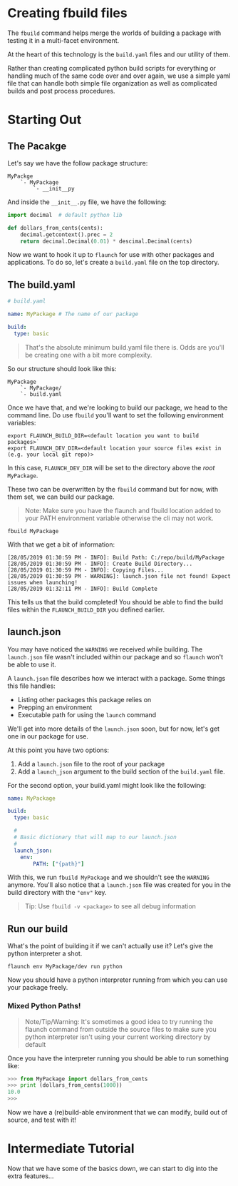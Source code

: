 Creating fbuild files
=====================

The `fbuild` command helps merge the worlds of building a package with testing it in a multi-facet environment.

At the heart of this technology is the `build.yaml` files and our utility of them.

Rather than creating complicated python build scripts for everything or handling much of the same code over and over again, we use a simple yaml file that can handle both simple file organization as well as complicated builds and post process procedures.

# Starting Out

## The Pacakge
Let's say we have the follow package structure:

```
MyPackge
    `- MyPackage
        `- __init__py
```

And inside the `__init__.py` file, we have the following:

```py
import decimal  # default python lib

def dollars_from_cents(cents):
    decimal.getcontext().prec = 2
    return decimal.Decimal(0.01) * descimal.Decimal(cents)
```

Now we want to hook it up to `flaunch` for use with other packages and applications. To do so, let's create a `build.yaml` file on the top directory.

## The build.yaml

```yaml
# build.yaml

name: MyPackage # The name of our package

build:
  type: basic
```

> That's the absolute minimum build.yaml file there is. Odds are you'll be creating one with a bit more complexity.

So our structure should look like this:

```
MyPackage
    `- MyPackage/
    `- build.yaml
```

Once we have that, and we're looking to build our package, we head to the command line. Do use `fbuild` you'll want to set the following environment variables:

```
export FLAUNCH_BUILD_DIR=<default location you want to build packages>`
export FLAUNCH_DEV_DIR=<default location your source files exist in (e.g. your local git repo)>
```

In this case, `FLAUNCH_DEV_DIR` will be set to the directory above the _root_ `MyPackage`.

These two can be overwritten by the `fbuild` command but for now, with them set, we can build our package.

> Note: Make sure you have the flaunch and fbuild location added to your PATH environment variable otherwise the cli may not work.

```
fbuild MyPackage
```

With that we get a bit of information:

```
[28/05/2019 01:30:59 PM - INFO]: Build Path: C:/repo/build/MyPackage
[28/05/2019 01:30:59 PM - INFO]: Create Build Directory...
[28/05/2019 01:30:59 PM - INFO]: Copying Files...
[28/05/2019 01:30:59 PM - WARNING]: launch.json file not found! Expect issues when launching!
[28/05/2019 01:32:11 PM - INFO]: Build Complete
```

This tells us that the build completed! You should be able to find the build files within the `FLAUNCH_BUILD_DIR` you defined earlier.

## launch.json

You may have noticed the `WARNING` we received while building. The `launch.json` file wasn't included within our package and so `flaunch` won't be able to use it.

A `launch.json` file describes how we interact with a package. Some things this file handles:

* Listing other packages this package relies on
* Prepping an environment
* Executable path for using the `launch` command

We'll get into more details of the `launch.json` soon, but for now, let's get one in our package for use.

At this point you have two options:

1. Add a `launch.json` file to the root of your package
2. Add a `launch_json` argument to the build section of the `build.yaml` file.

For the second option, your build.yaml might look like the following:

```yaml
name: MyPackage

build:
  type: basic

  #
  # Basic dictionary that will map to our launch.json
  #
  launch_json:
    env:
        PATH: ["{path}"]
```

With this, we run `fbuild MyPackage` and we shouldn't see the `WARNING` anymore. You'll also notice that a `launch.json` file was created for you in the build directory with the `"env"` key.

> Tip: Use `fbuild -v <package>` to see all debug information

## Run our build
What's the point of building it if we can't actually use it? Let's give the python interpreter a shot.

```
flaunch env MyPackage/dev run python
```

Now you should have a python interpreter running from which you can use your package freely.

### Mixed Python Paths!

> Note/Tip/Warning: It's sometimes a good idea to try running the flaunch command from outside the source files to make sure you python interpreter isn't using your current working directory by default 

Once you have the interpreter running you should be able to run something like:

```python
>>> from MyPackage import dollars_from_cents
>>> print (dollars_from_cents(1000))
10.0
>>>
```

Now we have a (re)build-able environment that we can modify, build out of source, and test with it!

# Intermediate Tutorial
Now that we have some of the basics down, we can start to dig into the extra features...
